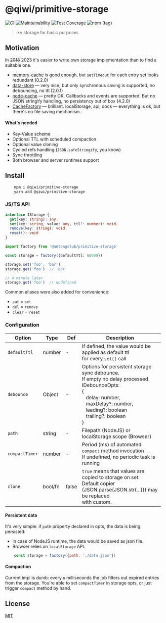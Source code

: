 # @qiwi/primitive-storage

[![CI](https://github.com/qiwi/primitive-storage/actions/workflows/ci.yaml/badge.svg?branch=master)](https://github.com/qiwi/primitive-storage/actions/workflows/ci.yaml)
[![Maintainability](https://api.codeclimate.com/v1/badges/b2f9b667caf025244af1/maintainability)](https://codeclimate.com/github/qiwi/primitive-storage/maintainability)
[![Test Coverage](https://api.codeclimate.com/v1/badges/b2f9b667caf025244af1/test_coverage)](https://codeclimate.com/github/qiwi/primitive-storage/test_coverage)
[![npm (tag)](https://img.shields.io/npm/v/@qiwi/primitive-storage/latest.svg)](https://www.npmjs.com/package/@qiwi/primitive-storage)

> kv storage for basic purposes 

## Motivation
In ~~2018~~ 2023 it's easier to write own storage implementation than to find a suitable one.
* [memory-cache](https://www.npmjs.com/package/memory-cache) is good enough, but `setTimeout` for each entry set looks redundant (0.2.0)
* [data-store](https://www.npmjs.com/package/data-store) — very nice, but only synchronous saving is supported, no debouncing, no ttl (2.0.1)
* [node-cache](https://www.npmjs.com/package/node-cache) — pretty OK. Callbacks and events are supported. But no JSON.stringify handling, no persistency out of box (4.2.0)
* [CacheFactory](https://github.com/jmdobry/CacheFactory) — brilliant. localStorage, api, docs — everything is ok, but there's no file saving mechanism.

#### What's needed
* Key-Value scheme
* Optional TTL with scheduled compaction
* Optional value cloning
* Cycled refs handling (`JSON.safeStringify`, you know)
* Sync throttling
* Both browser and server runtimes support

## Install
```bash
    npm i @qiwi/primitive-storage
    yarn add @qiwi/primitive-storage
```

### JS/TS API
```ts
interface IStorage {
  get(key: string): any,
  set(key: string, value: any, ttl?: number): void,
  remove(key: string): void,
  reset(): void
}
```
```ts
import factory from '@antongolub/primitive-storage'

const storage = factory({defaultTtl: 60000})

storage.set('foo', 'bar')
storage.get('foo')  // 'bar'

// A minute later
storage.get('foo')  // undefined
```

Common aliases were also added for convenience:
* `put` = `set`
* `del` = `remove`
* `clear` = `reset`


### Configuration
| Option         | Type    | Def     | Description                                            |
|----------------|---------|---------|--------------------------------------------------------|
| `defaultTtl`   | number  | -       | If defined, the value would be applied as default ttl<br/>for every `set()` call |
| `debounce`     | Object  | -       | Options for persistent storage sync debounce.<br/> If empty no delay processed. IDebounceOpts:<br/>{<br/>   delay: number,<br/>   maxDelay?: number,<br/>   leading?: boolean<br/>   trailing?: boolean<br/>}|
| `path`         | string  | -       | Filepath (NodeJS) or localStorage scope (Browser)      |
| `compactTimer` | number  | -       | Period (ms) of automated `compact` method invocation<br/>If undefined, no periodic task is running |
| `clone`        | bool/fn | false   | `true` means that values are copied to storage on set.<br/>Default copier (JSON.parse(JSON.str(...))) may be replaced <br/>with custom. |


#### Persistent data
It's very simple: if `path` property declared in opts, the data is being persisted: 
* In case of NodeJS runtime, the data would be saved as json file. 
* Browser relies on `localStorage` API.
```javascript
    const storage = factory({path: './data.json'})
```

#### Compaction
Current impl is dumb: every `n` milliseconds the job filters out expired entries from the storage.
You're able to set `compactTimer` in storage opts, or just trigger `compact` method by hand.

## License
[MIT](./LICENSE)
